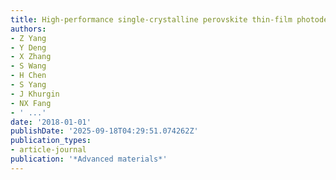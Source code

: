 ```yaml
---
title: High‐performance single‐crystalline perovskite thin‐film photodetector
authors:
- Z Yang
- Y Deng
- X Zhang
- S Wang
- H Chen
- S Yang
- J Khurgin
- NX Fang
- ' ...'
date: '2018-01-01'
publishDate: '2025-09-18T04:29:51.074262Z'
publication_types:
- article-journal
publication: '*Advanced materials*'
---
```

